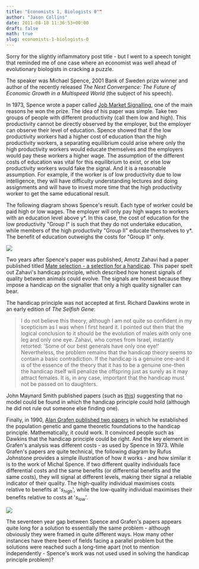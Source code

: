 ```yaml
---
title: "Economists 1, Biologists 0""
author: "Jason Collins"
date: 2011-08-18 11:36:53+00:00
draft: false
math: true
slug: economists-1-biologists-0
---
```


Sorry for the slightly inflammatory post title - but I went to a speech tonight that reminded me of one case where an economist was well ahead of evolutionary biologists in cracking a puzzle.

The speaker was Michael Spence, 2001 Bank of Sweden prize winner and author of the recently released *The Next Convergence: The Future of Economic Growth in a Multispeed World* (the subject of his speech).

In 1973, Spence wrote a paper called [Job Market Signalling](http://www.jstor.org/stable/1882010), one of the main reasons he won the prize. The idea of his paper was simple. Take two groups of people with different productivity (call them low and high). This productivity cannot be directly observed by the employer, but the employer can observe their level of education. Spence showed that if the low productivity workers had a higher cost of education than the high productivity workers, a separating equilibrium could arise where only the high productivity workers would educate themselves and the employers would pay these workers a higher wage. The assumption of the different costs of education was vital for this equilibrium to exist, or else low productivity workers would fake the signal. And it is a reasonable assumption. For example, if the worker is of low productivity due to low intelligence, they will have difficulty understanding lectures and doing assignments and will have to invest more time that the high productivity worker to get the same educational result.

The following diagram shows Spence's result. Each type of worker could be paid high or low wages. The employer will only pay high wages to workers with an education level above y*. In this case, the cost of education for the low productivity "Group I" is such that they do not undertake education, while members of the high productivity "Group II" educate themselves to y*. The benefit of education outweighs the costs for "Group II" only.

![](/img/spence-1973.png)

Two years after Spence's paper was published, Amotz Zahavi had a paper published titled [Mate selection - a selection for a handicap](https://doi.org/10.1016/0022-5193(75)90111-3). This paper spelt out Zahavi's handicap principle, which described how honest signals of quality between animals could evolve. The signals are honest because they impose a handicap on the signaller that only a high quality signaller can bear.

The handicap principle was not accepted at first. Richard Dawkins wrote in an early edition of *The Selfish Gene*:

>I do not believe this theory, although I am not quite so confident in my scepticism as I was when I first heard it. I pointed out then that the logical conclusion to it should be the evolution of males with only one leg and only one eye. Zahavi, who comes from Israel, instantly retorted: 'Some of our best generals have only one eye!' Nevertheless, the problem remains that the handicap theory seems to contain a basic contradiction. If the handicap is a genuine one-and it is of the essence of the theory that it has to be a genuine one-then the handicap itself will penalize the offspring just as surely as it may attract females. It is, in any case, important that the handicap must not be passed on to daughters.

John Maynard Smith published papers (such as [this](https://doi.org/10.1016/S0022-5193(76)80016-1)) suggesting that no model could be found in which the handicap principle could hold (although he did not rule out someone else finding one).

Finally, in 1990, [Alan Grafen published two papers](/conspicuous-consumption-as-a-handicap/) in which he established the population genetic and game theoretic foundations to the handicap principle. Mathematically, it could work. It convinced people such as Dawkins that the handicap principle could be right. And the key element in Grafen's analysis was different costs - as used by Spence in 1973. While Grafen's papers are quite technical, the following diagram by Rufus Johnstone provides a simple illustration of how it works - and how similar it is to the work of Michal Spence. If two different quality individuals face differential costs and the same benefits (or differential benefits and the same costs), they will signal at different levels, making their signal a reliable indicator of their quality. The high-quality individual maximises costs relative to benefits at '$s_{high}$', while the low-quality individual maximises their benefits relative to costs at '$s_{low}$'.

![](/img/johnstone-2005.png)

The seventeen year gap between Spence and Grafen's papers appears quite long for a solution to essentially the same problem - although obviously they were framed in quite different ways. How many other instances have there been of fields facing a parallel problem but the solutions were reached such a long-time apart (not to mention independently - Spence's work was not used used in solving the handicap principle problem)?
